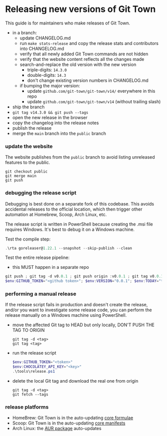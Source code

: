 # Releasing new versions of Git Town

This guide is for maintainers who make releases of Git Town.

- in a branch:
  - update CHANGELOG.md
  - run `make stats-release` and copy the release stats and contributors into
    CHANGELOG.md
  - verify that all newly added Git Town commands are not hidden
  - verify that the website content reflects all the changes made
  - search-and-replace the old version with the new version
    - triple-digits: `14.3.0`
    - double-digits: `14.3`
    - don't change existing version numbers in CHANGELOG.md
  - if bumping the major version:
    - update `github.com/git-town/git-town/v14/` everywhere in this repo
    - update `github.com/git-town/git-town/v14` (without trailing slash)
- ship the branch
- `git tag v14.3.0 && git push --tags`
- open the new release in the browser
- copy the changelog into the release notes
- publish the release
- merge the `main` branch into the `public` branch

### update the website

The website publishes from the `public` branch to avoid listing unreleased
features to the public.

```
git checkout public
git merge main
git push
```

### debugging the release script

Debugging is best done on a separate fork of this codebase. This avoids
accidental releases to the official location, which then trigger other
automation at Homebrew, Scoop, Arch Linux, etc.

The release script is written in PowerShell because creating the .msi file
requires Windows. It's best to debug it on a Windows machine.

Test the compile step:

```powershell
.\rta goreleaser@1.22.1 --snapshot --skip-publish --clean
```

Test the entire release pipeline:

- this MUST happen in a separate repo

```powershell
git push ; git tag -d v0.0.1 ; git push origin :v0.0.1 ; git tag v0.0.1 ; git push --tags
$env:GITHUB_TOKEN="<github token>"; $env:VERSION="0.0.1"; $env:TODAY="today"; .\tools\release.ps1
```

### performing a manual release

If the release script fails in production and doesn't create the release, and/or
you want to investigate some release code, you can perform the release manually
on a Windows machine using PowerShell.

- move the affected Git tag to HEAD but only locally, DON'T PUSH THE TAG TO
  ORIGIN

  ```
  git tag -d <tag>
  git tag <tag>
  ```

- run the release script
  ```powershell
  $env:GITHUB_TOKEN="<token>"
  $env:CHOCOLATEY_API_KEY="<key>"
  .\tools\release.ps1
  ```

- delete the local Git tag and download the real one from origin

  ```
  git tag -d <tag>
  git fetch --tags
  ```

### release platforms

- HomeBrew: Git Town is in the auto-updating
  [core formulae](https://formulae.brew.sh/formula/git-town)
- Scoop: Git Town is in the auto-updating
  [core manifests](https://github.com/ScoopInstaller/Main/blob/master/bucket/git-town.json)
- Arch Linux: the [AUR package](https://aur.archlinux.org/packages/git-town)
  auto-updates
